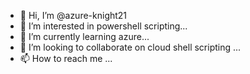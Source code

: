 - 👋 Hi, I’m @azure-knight21
- 👀 I’m interested in powershell scripting...
- 🌱 I’m currently learning azure...
- 💞️ I’m looking to collaborate on cloud shell scripting ...
- 📫 How to reach me ...

<!---
azure-knight21/azure-knight21 is a ✨ special ✨ repository because its `README.md` (this file) appears on your GitHub profile.
You can click the Preview link to take a look at your changes.
--->
